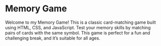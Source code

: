 # Memory Game

Welcome to my Memory Game!
This is a classic card-matching game built using HTML, CSS, and JavaScript. 
Test your memory skills by matching pairs of cards with the same symbol. 
This game is perfect for a fun and challenging break, and it’s suitable for all ages.
